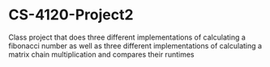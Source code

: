 # CS-4120-Project2
Class project that does three different implementations of calculating a fibonacci number
as well as three different implementations of calculating a matrix chain multiplication and compares their runtimes
